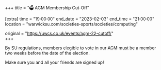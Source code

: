 +++
title = "🗳️ AGM Membership Cut-Off"

[extra]
time = "19:00:00"
end_date = "2023-02-03"
end_time = "21:00:00"
location = "warwicksu.com/societies-sports/societies/computing"

original = "https://uwcs.co.uk/events/agm-22-cutoff/"    
+++

By SU regulations, members elegible to vote in our AGM must be a member two weeks before the date of the election.

Make sure you and all your friends are signed up!
